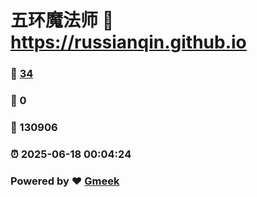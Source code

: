 # 五环魔法师 :link: https://russianqin.github.io 
### :page_facing_up: [34](https://russianqin.github.io/tag.html) 
### :speech_balloon: 0 
### :hibiscus: 130906 
### :alarm_clock: 2025-06-18 00:04:24 
### Powered by :heart: [Gmeek](https://github.com/Meekdai/Gmeek)
